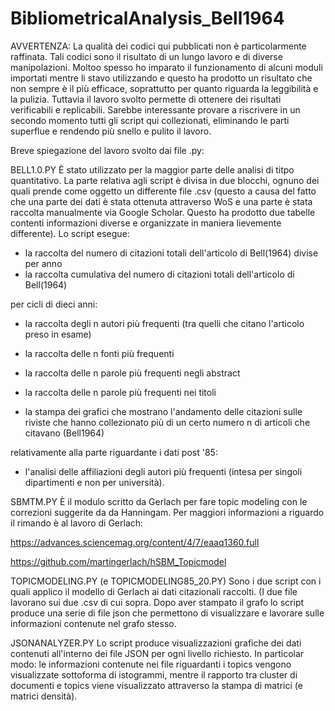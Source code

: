 # BibliometricalAnalysis_Bell1964

AVVERTENZA: 
La qualità dei codici qui pubblicati non è particolarmente raffinata. Tali codici sono il risultato di un lungo lavoro
e di diverse manipolazioni. Moltoo spesso ho imparato il funzionamento di alcuni moduli importati mentre li stavo utilizzando 
e questo ha prodotto un risultato che non sempre è il più efficace, soprattutto per quanto riguarda la leggibilità e la pulizia.
Tuttavia il lavoro svolto permette di ottenere dei risultati verificabili e replicabili. Sarebbe interessante provare a riscrivere 
in un secondo momento tutti gli script qui collezionati, eliminando le parti superflue e rendendo più snello e pulito il lavoro. 


Breve spiegazione del lavoro svolto dai file .py:

BELL1.0.PY
È stato utilizzato per la maggior parte delle analisi di titpo quantitativo. La parte relativa agli script è divisa in due blocchi, 
ognuno dei quali prende come oggetto un differente file .csv (questo a causa del fatto che una parte dei dati è stata ottenuta attraverso 
WoS e una parte è stata raccolta manualmente via Google Scholar. Questo ha prodotto due tabelle contenti informazioni diverse e organizzate
in maniera lievemente differente). Lo script esegue:
- la raccolta del numero di citazioni totali dell'articolo di Bell(1964) divise per anno 
- la raccolta cumulativa del numero di citazioni totali dell'articolo di Bell(1964)

per cicli di dieci anni: 
- la raccolta degli n autori più frequenti (tra quelli che citano l'articolo preso in esame)
- la raccolta delle n fonti più frequenti
- la raccolta delle n parole più frequenti negli abstract
- la raccolta delle n parole più frequenti nei titoli 

- la stampa dei grafici che mostrano l'andamento delle citazioni sulle riviste che hanno collezionato più di un certo numero n di articoli 
che citavano (Bell1964)

relativamente alla parte riguardante i dati post '85: 
- l'analisi delle affiliazioni degli autori più frequenti (intesa per singoli dipartimenti e non per università). 

SBMTM.PY
È il modulo scritto da Gerlach per fare topic modeling con le correzioni suggerite da da Hanningam. Per maggiori informazioni a riguardo
il rimando è al lavoro di Gerlach:

https://advances.sciencemag.org/content/4/7/eaaq1360.full

https://github.com/martingerlach/hSBM_Topicmodel

TOPICMODELING.PY (e TOPICMODELING85_20.PY)
Sono i due script con i quali applico il modello di Gerlach ai dati citazionali raccolti. (I due file lavorano sui due .csv di cui sopra. 
Dopo aver stampato il grafo lo script produce una serie di file json che permettono di visualizzare e lavorare sulle informazioni contenute
nel grafo stesso. 

JSONANALYZER.PY
Lo script produce visualizzazioni grafiche dei dati contenuti all'interno dei file JSON per ogni livello richiesto. In particolar modo: 
le informazioni contenute nei file riguardanti i topics vengono visualizzate sottoforma di istogrammi, mentre il rapporto tra cluster di 
documenti e topics viene visualizzato attraverso la stampa di matrici (e matrici densità). 
